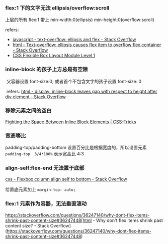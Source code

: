 ### flex:1 下的文字无法 ellipsis/overflow:scroll

  上层的所有 flex:1 带上 min-width:0(ellipsis)  min-height:0(overflow:scroll)
  
  refers:
  - [javascript - text-overflow: ellipsis and flex - Stack Overflow](https://stackoverflow.com/questions/39472747/text-overflow-ellipsis-and-flex)
  - [html - Text-overflow: ellipsis causes flex item to overflow flex container - Stack Overflow](https://stackoverflow.com/questions/41286912/text-overflow-ellipsis-causes-flex-item-to-overflow-flex-container)
  - [CSS Flexible Box Layout Module Level 1](https://www.w3.org/TR/css-flexbox-1/#intrinsic-item-contributions)

### inline-block 的孩子上方总是有空隙

  父容器设置 font-size:0; 或者首个不包含文字的孩子设置 font-size: 0

  refers:
  [html - display: inline-block leaves gap with respect to height after div element - Stack Overflow](https://stackoverflow.com/questions/27730680/display-inline-block-leaves-gap-with-respect-to-height-after-div-element)
  
### 移除元素之间的空白

[Fighting the Space Between Inline Block Elements | CSS-Tricks](https://css-tricks.com/fighting-the-space-between-inline-block-elements/)

### 宽高等比

padding-top/padding-bottom 设置百分比是根据宽度的，所以设置元素 `padding-top  3/4*100%` 表示宽高比 4:3

### align-self:flex-end 无法置于底部

[css - Flexbox column align self to bottom - Stack Overflow](https://stackoverflow.com/questions/24697267/flexbox-column-align-self-to-bottom#answer-35125244)

给置底元素加上 `margin-top: auto;`

### flex:1 元素作为容器，无法垂直滚动

https://stackoverflow.com/questions/36247140/why-dont-flex-items-shrink-past-content-size#36247448[html - Why don't flex items shrink past content size? - Stack Overflow](https://stackoverflow.com/questions/36247140/why-dont-flex-items-shrink-past-content-size#36247448)
